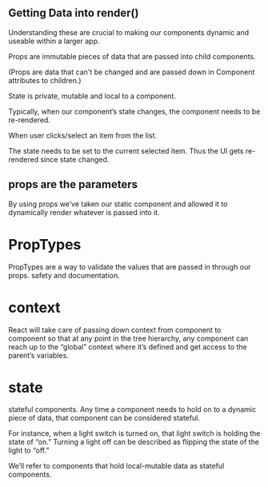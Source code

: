 ## Getting Data into render()
Understanding these are crucial to making our components dynamic and useable within a larger
app.

Props are immutable pieces of data that are passed into child components.

(Props are data that can't be changed and are passed down in Component attributes to children.)

State is private, mutable and local to a component. 

Typically, when our component’s state changes, the component needs to be re-rendered.

<List prop1={this.state.item1}> When user clicks/select an item from the list. 

The state needs to be set to the current selected item. Thus the UI gets re-rendered since state changed.

## props are the parameters
By using props we’ve taken our static component and allowed it to dynamically render whatever is passed into it.

# PropTypes
PropTypes are a way to validate the values that are passed in through our props. safety and documentation.

# context
React will take care of passing down context from component to component so that at any point in the tree hierarchy, 
any component can reach up to the “global” context where it’s defined and get access to the parent’s variables.

# state

stateful components. Any time a component needs to hold on to a dynamic piece of data, that component can be considered stateful.

For instance, when a light switch is turned on, that light switch is holding the state of “on.” Turning a light off can be described as flipping the state of the light to “off.”

We’ll refer to components that hold local-mutable data as stateful components.
